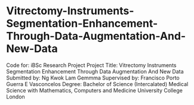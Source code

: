 # Vitrectomy-Instruments-Segmentation-Enhancement-Through-Data-Augmentation-And-New-Data

Code for: iBSc Research Project 
Project Title: Vitrectomy Instruments Segmentation Enhancement Through Data Augmentation And New Data
Submitted by: Ng Kwok Lam Gemmma
Supervised by: Francisco Porto Guerra E Vasconcelos
Degree: Bachelor of Science (Intercalated) Medical Science with Mathematics, Computers and Medicine 
University College London
